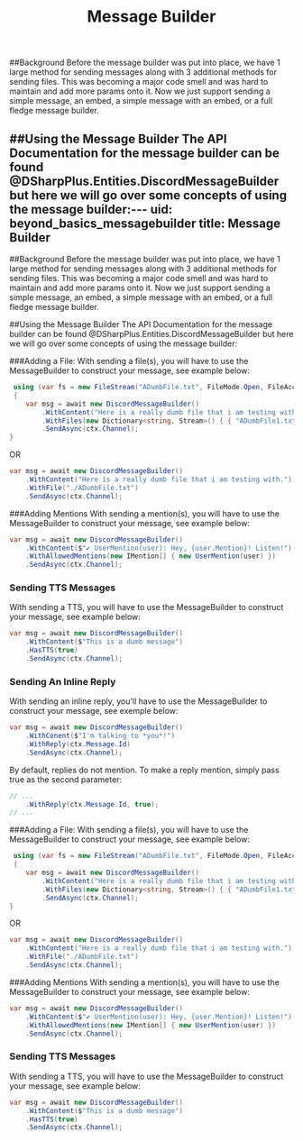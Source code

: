 ﻿---
uid: beyond_basics_messagebuilder
title: Message Builder
---

##Background
Before the message builder was put into place, we have 1 large method for sending messages along with 3 additional methods for sending files.  This
was becoming a major code smell and was hard to maintain and add more params onto it.  Now we just support sending a simple message, an embed, a simple
message with an embed, or a full fledge message builder.

##Using the Message Builder
The API Documentation for the message builder can be found @DSharpPlus.Entities.DiscordMessageBuilder but here we will go over some concepts of using the
message builder:---
uid: beyond_basics_messagebuilder
title: Message Builder
---

##Background
Before the message builder was put into place, we have 1 large method for sending messages along with 3 additional methods for sending files.  This
was becoming a major code smell and was hard to maintain and add more params onto it.  Now we just support sending a simple message, an embed, a simple
message with an embed, or a full fledge message builder.

##Using the Message Builder
The API Documentation for the message builder can be found @DSharpPlus.Entities.DiscordMessageBuilder but here we will go over some concepts of using the
message builder:

###Adding a File:
With sending a file(s), you will have to use the MessageBuilder to construct your message, see example below:

```cs
 using (var fs = new FileStream("ADumbFile.txt", FileMode.Open, FileAccess.Read))
 {
    var msg = await new DiscordMessageBuilder()
        .WithContent("Here is a really dumb file that i am testing with.")
        .WithFiles(new Dictionary<string, Stream>() { { "ADumbFile1.txt", fs } })
        .SendAsync(ctx.Channel);           
}
```
OR

```cs
var msg = await new DiscordMessageBuilder()
    .WithContent("Here is a really dumb file that i am testing with.")
    .WithFile("./ADumbFile.txt")
    .SendAsync(ctx.Channel);
```

###Adding Mentions
With sending a mention(s), you will have to use the MessageBuilder to construct your message, see example below:

```cs
var msg = await new DiscordMessageBuilder()
    .WithContent($"✔ UserMention(user): Hey, {user.Mention}! Listen!")
    .WithAllowedMentions(new IMention[] { new UserMention(user) })
    .SendAsync(ctx.Channel);      
```

### Sending TTS Messages
With sending a TTS, you will have to use the MessageBuilder to construct your message, see example below:

```cs
var msg = await new DiscordMessageBuilder()
    .WithContent($"This is a dumb message")
    .HasTTS(true)
    .SendAsync(ctx.Channel);      
```
### Sending An Inline Reply
With sending an inline reply, you'll have to use the MessageBuilder to construct your message, see exemple below:
```cs
var msg = await new DiscordMessageBuilder()
    .WithConent($"I'm talking to *you*!")
    .WithReply(ctx.Message.Id)
    .SendAsync(ctx.Channel);
```
By default, replies do not mention. To make a reply mention, simply pass true as the second parameter:
```cs
// ...
    .WithReply(ctx.Message.Id, true);
// ...
```

###Adding a File:
With sending a file(s), you will have to use the MessageBuilder to construct your message, see example below:

```cs
 using (var fs = new FileStream("ADumbFile.txt", FileMode.Open, FileAccess.Read))
 {
    var msg = await new DiscordMessageBuilder()
        .WithContent("Here is a really dumb file that i am testing with.")
        .WithFiles(new Dictionary<string, Stream>() { { "ADumbFile1.txt", fs } })
        .SendAsync(ctx.Channel);           
}
```
OR

```cs
var msg = await new DiscordMessageBuilder()
    .WithContent("Here is a really dumb file that i am testing with.")
    .WithFile("./ADumbFile.txt")
    .SendAsync(ctx.Channel);
```

###Adding Mentions
With sending a mention(s), you will have to use the MessageBuilder to construct your message, see example below:

```cs
var msg = await new DiscordMessageBuilder()
    .WithContent($"✔ UserMention(user): Hey, {user.Mention}! Listen!")
    .WithAllowedMentions(new IMention[] { new UserMention(user) })
    .SendAsync(ctx.Channel);      
```

### Sending TTS Messages
With sending a TTS, you will have to use the MessageBuilder to construct your message, see example below:

```cs
var msg = await new DiscordMessageBuilder()
    .WithContent($"This is a dumb message")
    .HasTTS(true)
    .SendAsync(ctx.Channel);      
```
